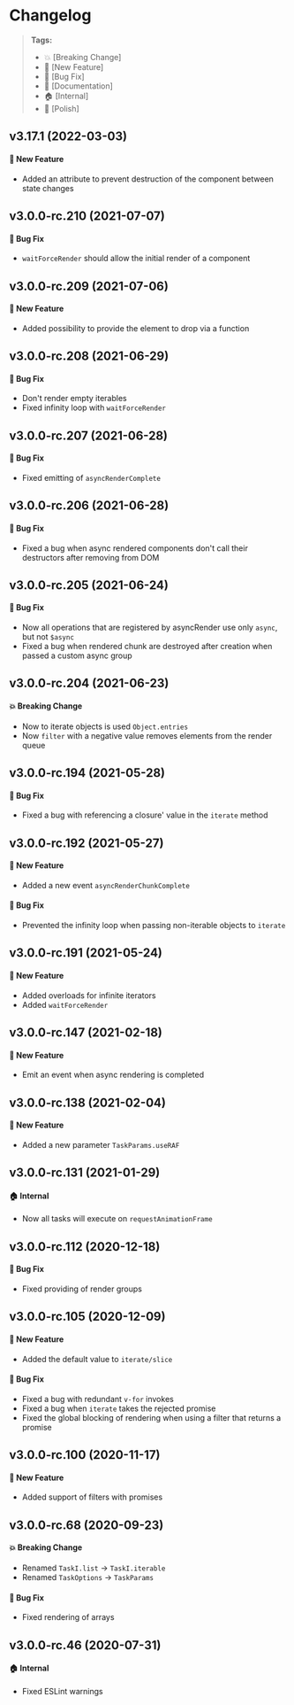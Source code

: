 Changelog
=========

> **Tags:**
> - :boom:       [Breaking Change]
> - :rocket:     [New Feature]
> - :bug:        [Bug Fix]
> - :memo:       [Documentation]
> - :house:      [Internal]
> - :nail_care:  [Polish]

## v3.17.1 (2022-03-03)

#### :rocket: New Feature

* Added an attribute to prevent destruction of the component between state changes

## v3.0.0-rc.210 (2021-07-07)

#### :bug: Bug Fix

* `waitForceRender` should allow the initial render of a component

## v3.0.0-rc.209 (2021-07-06)

#### :rocket: New Feature

* Added possibility to provide the element to drop via a function

## v3.0.0-rc.208 (2021-06-29)

#### :bug: Bug Fix

* Don't render empty iterables
* Fixed infinity loop with `waitForceRender`

## v3.0.0-rc.207 (2021-06-28)

#### :bug: Bug Fix

* Fixed emitting of `asyncRenderComplete`

## v3.0.0-rc.206 (2021-06-28)

#### :bug: Bug Fix

* Fixed a bug when async rendered components don't call their destructors after removing from DOM

## v3.0.0-rc.205 (2021-06-24)

#### :bug: Bug Fix

* Now all operations that are registered by asyncRender use only `async`, but not `$async`
* Fixed a bug when rendered chunk are destroyed after creation when passed a custom async group

## v3.0.0-rc.204 (2021-06-23)

#### :boom: Breaking Change

* Now to iterate objects is used `Object.entries`
* Now `filter` with a negative value removes elements from the render queue

## v3.0.0-rc.194 (2021-05-28)

#### :bug: Bug Fix

* Fixed a bug with referencing a closure' value in the `iterate` method

## v3.0.0-rc.192 (2021-05-27)

#### :rocket: New Feature

* Added a new event `asyncRenderChunkComplete`

#### :bug: Bug Fix

* Prevented the infinity loop when passing non-iterable objects to `iterate`

## v3.0.0-rc.191 (2021-05-24)

#### :rocket: New Feature

* Added overloads for infinite iterators
* Added `waitForceRender`

## v3.0.0-rc.147 (2021-02-18)

#### :rocket: New Feature

* Emit an event when async rendering is completed

## v3.0.0-rc.138 (2021-02-04)

#### :rocket: New Feature

* Added a new parameter `TaskParams.useRAF`

## v3.0.0-rc.131 (2021-01-29)

#### :house: Internal

* Now all tasks will execute on `requestAnimationFrame`

## v3.0.0-rc.112 (2020-12-18)

#### :bug: Bug Fix

* Fixed providing of render groups

## v3.0.0-rc.105 (2020-12-09)

#### :rocket: New Feature

* Added the default value to `iterate/slice`

#### :bug: Bug Fix

* Fixed a bug with redundant `v-for` invokes
* Fixed a bug when `iterate` takes the rejected promise
* Fixed the global blocking of rendering when using a filter that returns a promise

## v3.0.0-rc.100 (2020-11-17)

#### :rocket: New Feature

* Added support of filters with promises

## v3.0.0-rc.68 (2020-09-23)

#### :boom: Breaking Change

* Renamed `TaskI.list` -> `TaskI.iterable`
* Renamed `TaskOptions` -> `TaskParams`

#### :bug: Bug Fix

* Fixed rendering of arrays

## v3.0.0-rc.46 (2020-07-31)

#### :house: Internal

* Fixed ESLint warnings
